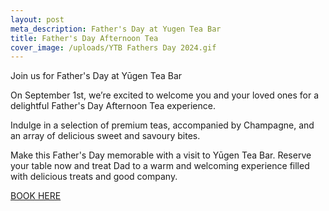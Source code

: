 ```yaml
---
layout: post
meta_description: Father's Day at Yugen Tea Bar
title: Father's Day Afternoon Tea
cover_image: /uploads/YTB Fathers Day 2024.gif
---
```


Join us for Father's Day at Yūgen Tea Bar

On September 1st, we’re excited to welcome you and your loved ones for a delightful Father's Day Afternoon Tea experience.

Indulge in a selection of premium teas, accompanied by Champagne, and an array of delicious sweet and savoury bites.

Make this Father's Day memorable with a visit to Yūgen Tea Bar. Reserve your table now and treat Dad to a warm and welcoming experience filled with delicious treats and good company.

[BOOK HERE](https://www.opentable.com/booking/experiences-availability?rid=158744\&restref=158744\&experienceId=319834\&utm_source=external\&utm_medium=referral\&utm_campaign=shared "BOOK HERE")
